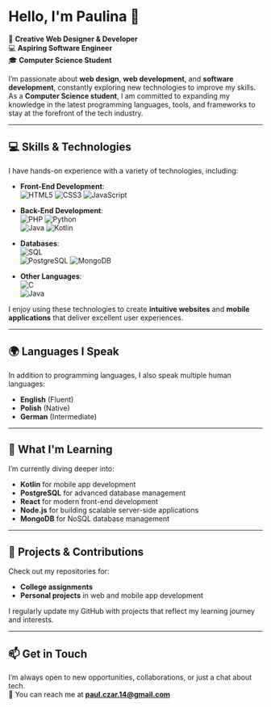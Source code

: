 # Hello, I'm Paulina 👋

🎨 **Creative Web Designer & Developer**  
💻 **Aspiring Software Engineer**  
🎓 **Computer Science Student**

I’m passionate about **web design**, **web development**, and **software development**, constantly exploring new technologies to improve my skills. As a **Computer Science student**, I am committed to expanding my knowledge in the latest programming languages, tools, and frameworks to stay at the forefront of the tech industry.

---

## 💻 **Skills & Technologies**

I have hands-on experience with a variety of technologies, including:

- **Front-End Development**:  
  ![HTML5](https://img.shields.io/badge/HTML5-E34F26?style=flat&logo=html5&logoColor=white) 
  ![CSS3](https://img.shields.io/badge/CSS3-1572B6?style=flat&logo=css3&logoColor=white) 
  ![JavaScript](https://img.shields.io/badge/JavaScript-F7DF1E?style=flat&logo=javascript&logoColor=black)
  
- **Back-End Development**:  
  ![PHP](https://img.shields.io/badge/PHP-777BB4?style=flat&logo=php&logoColor=white) 
  ![Python](https://img.shields.io/badge/Python-3776AB?style=flat&logo=python&logoColor=white)  
  ![Java](https://img.shields.io/badge/Java-007396?style=flat&logo=java&logoColor=white) 
  ![Kotlin](https://img.shields.io/badge/Kotlin-0095D5?style=flat&logo=kotlin&logoColor=white)
  
- **Databases**:  
  ![SQL](https://img.shields.io/badge/SQL-003B57?style=flat&logo=postgresql&logoColor=white)  
  ![PostgreSQL](https://img.shields.io/badge/PostgreSQL-4169E1?style=flat&logo=postgresql&logoColor=white)
  ![MongoDB](https://img.shields.io/badge/MongoDB-47A248?style=flat&logo=mongodb&logoColor=white)

- **Other Languages**:  
  ![C](https://img.shields.io/badge/C-A8B9CC?style=flat&logo=c&logoColor=black)  
  ![Java](https://img.shields.io/badge/Java-ED8B00?style=flat&logo=oracle&logoColor=black)

I enjoy using these technologies to create **intuitive websites** and **mobile applications** that deliver excellent user experiences.

---

## 🌍 **Languages I Speak**

In addition to programming languages, I also speak multiple human languages:

- **English** (Fluent)  
- **Polish** (Native)  
- **German** (Intermediate)

---

## 🌱 **What I'm Learning**

I’m currently diving deeper into:

- **Kotlin** for mobile app development  
- **PostgreSQL** for advanced database management  
- **React** for modern front-end development  
- **Node.js** for building scalable server-side applications  
- **MongoDB** for NoSQL database management  

---

## 📂 **Projects & Contributions**

Check out my repositories for:

- **College assignments**
- **Personal projects** in web and mobile app development

I regularly update my GitHub with projects that reflect my learning journey and interests.

---

## 📫 **Get in Touch**

I’m always open to new opportunities, collaborations, or just a chat about tech.  
📧 You can reach me at **[paul.czar.14@gmail.com](mailto:paul.czar.14@gmail.com)**
